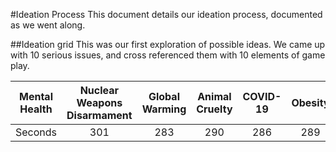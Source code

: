 #Ideation Process
This document details our ideation process, documented as we went along.

##Ideation grid
This was our first exploration of possible ideas. We came up with 10 serious issues, and cross
referenced them with 10 elements of game play.


| Mental Health | Nuclear Weapons Disarmament | Global Warming | Animal Cruelty | COVID-19 | Obesity | Animal Conservation | Education | Data Privacy | Crypto Currency |
| :---: | :---: | :---: | :---: | :---: | :---: | :---: | :---: | :---: | :---: |
| Seconds | 301 | 283 | 290 | 286 | 289 | 285 | 287 | 287 | 272 |

